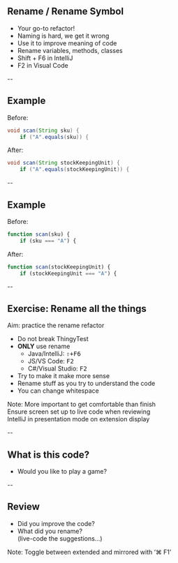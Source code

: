 ## Rename / Rename Symbol

+ Your go-to refactor!
+ Naming is hard, we get it wrong
+ Use it to improve meaning of code
+ Rename variables, methods, classes
+ Shift + F6 in IntelliJ
+ F2 in Visual Code

--

## Example

Before:

```java
void scan(String sku) {
    if ("A".equals(sku)) {
```

After:

```java
void scan(String stockKeepingUnit) {
    if ("A".equals(stockKeepingUnit)) {
```

--

## Example

Before:

```javascript
function scan(sku) {
    if (sku === "A") {
```

After:

```javascript
function scan(stockKeepingUnit) {
    if (stockKeepingUnit === "A") {
```

--

## Exercise: Rename all the things

Aim: practice the rename refactor

* Do not break ThingyTest
* **ONLY** use rename
    * Java/IntelliJ: <kbd><kbd>⇧</kbd>+<kbd>F6</kbd></kbd> 
    * JS/VS Code: <kbd><kbd>F2</kbd></kbd>
    * C#/Visual Studio: <kbd><kbd>F2</kbd></kbd>
* Try to make it make more sense
* Rename stuff as you try to understand the code
* You can change whitespace

Note:
More important to get comfortable than finish  
Ensure screen set up to live code when reviewing  
IntelliJ in presentation mode on extension display

--

## What is this code?

+ Would you like to play a game?

--

## Review

+ Did you improve the code?
+ What did you rename?  
  (live-code the suggestions…)

Note:
Toggle between extended and mirrored with ‘⌘ F1’  
